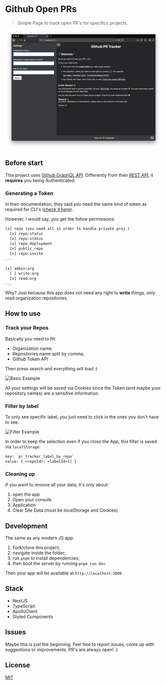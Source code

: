 # Github Open PRs

> Simple Page to track open PR's for specifics projects.

![App Home](./media/home.png)

## Before start

This project uses [Github GraphQL API](https://developer.github.com/v4/). Differently from their [REST API](https://developer.github.com/v3/), it **requires** you being Authenticated.

### Generating a Token

In their documentation, they said you need the same kind of token as required for CLI's ([check it here](https://developer.github.com/v4/guides/forming-calls/#authenticating-with-graphql)).

However, I would say, you get the follow permissions:

```
[x] repo (you need all in order to handle private proj.)
  [x] repo:status
  [x] repo:status
  [x] repo_deployment
  [x] public_repo
  [x] repo:invite
...

[x] admin:org
  [ ] write:org
  [x] read:org
...
```

Why? Just because this app does not need any right to **write** things, only read organization repositories.

## How to use

### Track your Repos

Basically you need to fill:

- Organization name;
- Repositories name split by comma;
- Github Token API

Then press search and everything will load :)

![Basic Example](./media/pr-tracker-usage.gif)

All your settings will be saved via Cookies since the Token (and maybe your repository names) are a sensitive information.

### Filter by label

To only see specific label, you just need to click in the ones you don't have to see.

![Filter Example](./media/pr-tracker-filter.gif)

In order to keep the selection even if you close the App, this filter is saved via `localStorage`:

```text
key: `pr_tracker_label_by_repo`
value: { <repoId>: <labelId>[] }
```

### Cleaning up

If you want to remove all your data, it's only about:

1. open the app
1. Open your console
1. Application
1. Clear Site Data (must be localStorage and Cookies)

## Development

The same as any modern JS app:

1. Fork/clone this project;
1. navigate inside the folder;
1. run `pnpm` to install dependencies;
1. then boot the server by running `pnpm run dev`

Then your app will be available at `http://localhost:3000`

## Stack

- NextJS
- TypeScript
- ApolloClient
- Styled Components

## Issues

Maybe this is just the beginning. Feel free to report issues, come up with suggestions or improvements. PR's are always open! :)

## License

[MIT](./LICENSE.md)
